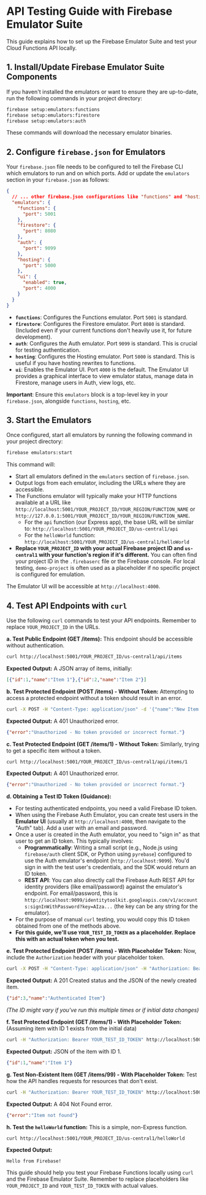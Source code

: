 # API Testing Guide with Firebase Emulator Suite

This guide explains how to set up the Firebase Emulator Suite and test your Cloud Functions API locally.

## 1. Install/Update Firebase Emulator Suite Components

If you haven't installed the emulators or want to ensure they are up-to-date, run the following commands in your project directory:

```bash
firebase setup:emulators:functions
firebase setup:emulators:firestore
firebase setup:emulators:auth
```
These commands will download the necessary emulator binaries.

## 2. Configure `firebase.json` for Emulators

Your `firebase.json` file needs to be configured to tell the Firebase CLI which emulators to run and on which ports. Add or update the `emulators` section in your `firebase.json` as follows:

```json
{
  // ... other firebase.json configurations like "functions" and "hosting" ...
  "emulators": {
    "functions": {
      "port": 5001
    },
    "firestore": {
      "port": 8080
    },
    "auth": {
      "port": 9099
    },
    "hosting": {
      "port": 5000
    },
    "ui": {
      "enabled": true,
      "port": 4000
    }
  }
}
```

*   **`functions`**: Configures the Functions emulator. Port `5001` is standard.
*   **`firestore`**: Configures the Firestore emulator. Port `8080` is standard. (Included even if your current functions don't heavily use it, for future development).
*   **`auth`**: Configures the Auth emulator. Port `9099` is standard. This is crucial for testing authentication.
*   **`hosting`**: Configures the Hosting emulator. Port `5000` is standard. This is useful if you have hosting rewrites to functions.
*   **`ui`**: Enables the Emulator UI. Port `4000` is the default. The Emulator UI provides a graphical interface to view emulator status, manage data in Firestore, manage users in Auth, view logs, etc.

**Important**: Ensure this `emulators` block is a top-level key in your `firebase.json`, alongside `functions`, `hosting`, etc.

## 3. Start the Emulators

Once configured, start all emulators by running the following command in your project directory:

```bash
firebase emulators:start
```

This command will:
*   Start all emulators defined in the `emulators` section of `firebase.json`.
*   Output logs from each emulator, including the URLs where they are accessible.
*   The Functions emulator will typically make your HTTP functions available at a URL like `http://localhost:5001/YOUR_PROJECT_ID/YOUR_REGION/FUNCTION_NAME` or `http://127.0.0.1:5001/YOUR_PROJECT_ID/YOUR_REGION/FUNCTION_NAME`.
    *   For the `api` function (our Express app), the base URL will be similar to: `http://localhost:5001/YOUR_PROJECT_ID/us-central1/api`
    *   For the `helloWorld` function: `http://localhost:5001/YOUR_PROJECT_ID/us-central1/helloWorld`
*   **Replace `YOUR_PROJECT_ID` with your actual Firebase project ID and `us-central1` with your function's region if it's different.** You can often find your project ID in the `.firebaserc` file or the Firebase console. For local testing, `demo-project` is often used as a placeholder if no specific project is configured for emulation.

The Emulator UI will be accessible at `http://localhost:4000`.

## 4. Test API Endpoints with `curl`

Use the following `curl` commands to test your API endpoints. Remember to replace `YOUR_PROJECT_ID` in the URLs.

**a. Test Public Endpoint (GET /items):**
This endpoint should be accessible without authentication.

```bash
curl http://localhost:5001/YOUR_PROJECT_ID/us-central1/api/items
```
**Expected Output:** A JSON array of items, initially:
```json
[{"id":1,"name":"Item 1"},{"id":2,"name":"Item 2"}]
```

**b. Test Protected Endpoint (POST /items) - Without Token:**
Attempting to access a protected endpoint without a token should result in an error.

```bash
curl -X POST -H "Content-Type: application/json" -d '{"name":"New Item from Curl"}' http://localhost:5001/YOUR_PROJECT_ID/us-central1/api/items
```
**Expected Output:** A 401 Unauthorized error.
```json
{"error":"Unauthorized - No token provided or incorrect format."}
```

**c. Test Protected Endpoint (GET /items/1) - Without Token:**
Similarly, trying to get a specific item without a token.

```bash
curl http://localhost:5001/YOUR_PROJECT_ID/us-central1/api/items/1
```
**Expected Output:** A 401 Unauthorized error.
```json
{"error":"Unauthorized - No token provided or incorrect format."}
```

**d. Obtaining a Test ID Token (Guidance):**

*   For testing authenticated endpoints, you need a valid Firebase ID token.
*   When using the Firebase Auth Emulator, you can create test users in the **Emulator UI** (usually at `http://localhost:4000`, then navigate to the "Auth" tab). Add a user with an email and password.
*   Once a user is created in the Auth emulator, you need to "sign in" as that user to get an ID token. This typically involves:
    *   **Programmatically**: Writing a small script (e.g., Node.js using `firebase/auth` client SDK, or Python using `pyrebase`) configured to use the Auth emulator's endpoint (`http://localhost:9099`). You'd sign in with the test user's credentials, and the SDK would return an ID token.
    *   **REST API**: You can also directly call the Firebase Auth REST API for identity providers (like email/password) against the emulator's endpoint. For email/password, this is `http://localhost:9099/identitytoolkit.googleapis.com/v1/accounts:signInWithPassword?key=AIza...` (the key can be any string for the emulator).
*   For the purpose of manual `curl` testing, you would copy this ID token obtained from one of the methods above.
*   **For this guide, we'll use `YOUR_TEST_ID_TOKEN` as a placeholder. Replace this with an actual token when you test.**

**e. Test Protected Endpoint (POST /items) - With Placeholder Token:**
Now, include the `Authorization` header with your placeholder token.

```bash
curl -X POST -H "Content-Type: application/json" -H "Authorization: Bearer YOUR_TEST_ID_TOKEN" -d '{"name":"Authenticated Item"}' http://localhost:5001/YOUR_PROJECT_ID/us-central1/api/items
```
**Expected Output:** A 201 Created status and the JSON of the newly created item.
```json
{"id":3,"name":"Authenticated Item"}
```
*(The ID might vary if you've run this multiple times or if initial data changes)*

**f. Test Protected Endpoint (GET /items/1) - With Placeholder Token:**
(Assuming item with ID 1 exists from the initial data)

```bash
curl -H "Authorization: Bearer YOUR_TEST_ID_TOKEN" http://localhost:5001/YOUR_PROJECT_ID/us-central1/api/items/1
```
**Expected Output:** JSON of the item with ID 1.
```json
{"id":1,"name":"Item 1"}
```

**g. Test Non-Existent Item (GET /items/99) - With Placeholder Token:**
Test how the API handles requests for resources that don't exist.

```bash
curl -H "Authorization: Bearer YOUR_TEST_ID_TOKEN" http://localhost:5001/YOUR_PROJECT_ID/us-central1/api/items/99
```
**Expected Output:** A 404 Not Found error.
```json
{"error":"Item not found"}
```

**h. Test the `helloWorld` function:**
This is a simple, non-Express function.

```bash
curl http://localhost:5001/YOUR_PROJECT_ID/us-central1/helloWorld
```
**Expected Output:**
```
Hello from Firebase!
```

This guide should help you test your Firebase Functions locally using `curl` and the Firebase Emulator Suite. Remember to replace placeholders like `YOUR_PROJECT_ID` and `YOUR_TEST_ID_TOKEN` with actual values.
```

